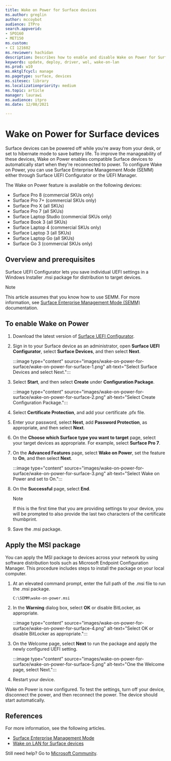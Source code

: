 ```yaml
---
title: Wake on Power for Surface devices
ms.author: greglin
author: mccoybot
audience: ITPro
search.appverid:
- SPO160
- MET150
ms.custom: 
- CI 121602
ms.reviewer: hachidan  
description: Describes how to enable and disable Wake on Power for Surface devices.
keywords: update, deploy, driver, wol, wake-on-lan
ms.prod: w10
ms.mktglfcycl: manage
ms.pagetype: surface, devices
ms.sitesec: library
ms.localizationpriority: medium
ms.topic: article
manager: laurawi
ms.audience: itpro
ms.date: 12/08/2021

---
```


# Wake on Power for Surface devices

Surface devices can be powered off while you're away from your desk, or set to hibernate mode to save battery life. To improve the manageability of these devices, Wake on Power enables compatible Surface devices to automatically start when they're reconnected to power. To configure Wake on Power, you can use Surface Enterprise Management Mode (SEMM) either through Surface UEFI Configurator or the UEFI Manager.

The Wake on Power feature is available on the following devices:

- Surface Pro 8 (commercial SKUs only)
- Surface Pro 7+ (commercial SKUs only)
- Surface Pro X (all SKUs)
- Surface Pro 7 (all SKUs)
- Surface Laptop Studio (commercial SKUs only)
- Surface Book 3 (all SKUs)
- Surface Laptop 4 (commercial SKUs only)
- Surface Laptop 3 (all SKUs)
- Surface Laptop Go (all SKUs)
- Surface Go 3 (commercial SKUs only)

## Overview and prerequisites

Surface UEFI Configurator lets you save individual UEFI settings in a Windows Installer .msi package for distribution to target devices. 

> [!NOTE]
> This article assumes that you know how to use SEMM. For more information, see [Surface Enterprise Management Mode (SEMM)](surface-enterprise-management-mode.md) documentation.

## To enable Wake on Power

1.	Download the latest version of [Surface UEFI Configurator](https://www.microsoft.com/download/confirmation.aspx?id=46703).
2.	Sign in to your Surface device as an administrator, open **Surface UEFI Configurator**, select **Surface Devices**, and then select **Next**.

    :::image type="content" source="images/wake-on-power-for-surface/wake-on-power-for-surface-1.png" alt-text="Select Surface Devices and select Next.":::
3.	Select **Start**, and then select **Create** under **Configuration Package**.

    :::image type="content" source="images/wake-on-power-for-surface/wake-on-power-for-surface-2.png" alt-text="Select Create Configuration Package.":::
4.	Select **Certificate Protection**, and add your certificate .pfx file. 
5. Enter your password, select **Next**, add **Password Protection**, as appropriate, and then select **Next**.
6.	On the **Choose which Surface type you want to target** page, select your target devices as appropriate. For example, select **Surface Pro 7**.
7.	On the **Advanced Features** page, select **Wake on Power**, set the feature to **On**, and then select **Next**.

    :::image type="content" source="images/wake-on-power-for-surface/wake-on-power-for-surface-3.png" alt-text="Select Wake on Power and set to On."::: 
8.	On the **Successful** page, select **End**.

    > [!NOTE]
    > If this is the first time that you are providing settings to your device, you will be prompted to also provide the last two characters of the certificate thumbprint. 
9.	Save the .msi package. 

## Apply the MSI package 

You can apply the MSI package to devices across your network by using software distribution tools such as Microsoft Endpoint Configuration Manager. This procedure includes steps to install the package on your local computer. 

1.	At an elevated command prompt, enter the full path of the .msi file to run the .msi package. 

    ```
    C:\SEMM\wake-on-power.msi 
    ```

2.	In the **Warning** dialog box, select **OK** or disable BitLocker, as appropriate.

    :::image type="content" source="images/wake-on-power-for-surface/wake-on-power-for-surface-4.png" alt-text="Select OK or disable BitLocker as appropriate.":::
3.	On the Welcome page, select **Next** to run the package and apply the newly configured UEFI setting.

    :::image type="content" source="images/wake-on-power-for-surface/wake-on-power-for-surface-5.png" alt-text="One the Welcome page, select Next.":::
4.	Restart your device. 

Wake on Power is now configured. To test the settings, turn off your device, disconnect the power, and then reconnect the power. The device should start automatically. 

## References

For more information, see the following articles. 

- [Surface Enterprise Management Mode](surface-enterprise-management-mode.md)
- [Wake on LAN for Surface devices](wake-on-lan-for-surface-devices.md)

Still need help? Go to [Microsoft Community](https://answers.microsoft.com/).